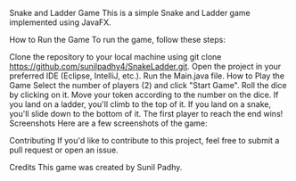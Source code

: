 Snake and Ladder Game
This is a simple Snake and Ladder game implemented using JavaFX.

How to Run the Game
To run the game, follow these steps:

Clone the repository to your local machine using git clone https://github.com/sunilpadhy4/SnakeLadder.git.
Open the project in your preferred IDE (Eclipse, IntelliJ, etc.).
Run the Main.java file.
How to Play the Game
Select the number of players (2) and click "Start Game".
Roll the dice by clicking on it.
Move your token according to the number on the dice.
If you land on a ladder, you'll climb to the top of it.
If you land on a snake, you'll slide down to the bottom of it.
The first player to reach the end wins!
Screenshots
Here are a few screenshots of the game:

Contributing
If you'd like to contribute to this project, feel free to submit a pull request or open an issue.

Credits
This game was created by Sunil Padhy.
